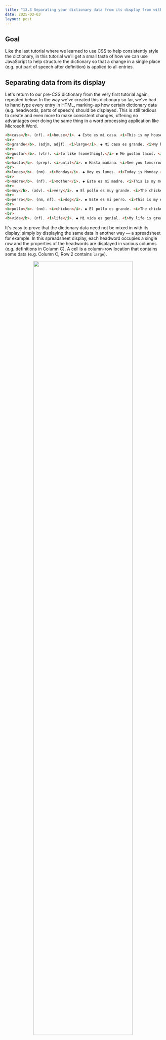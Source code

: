 ```yaml
---
title: "13.3 Separating your dictionary data from its display from with JavaScript"
date: 2025-03-03
layout: post
---
```


## Goal

Like the last tutorial where we learned to use CSS to help consistently style the dictionary, in this tutorial we'll get a small taste of how we can use JavaScript to help structure the dictionary so that a change in a single place (e.g. put part of speech after definition) is applied to all entries.

## Separating data from its display 

Let's return to our pre-CSS dictionary from the very first tutorial again, repeated below.
In the way we've created this dictionary so far, we've had to hand type every entry in HTML, marking-up how certain dictionary data (e.g. headwords, parts of speech) should be displayed.
This is still tedious to create and even more to make consistent changes, offering no advantages over doing the same thing in a word processing application like Microsoft Word.

```html
<b>casa</b>. (nf). <i>house</i>. ◆ Este es mi casa. <i>This is my house.</i>
<br>
<b>grande</b>. (adjm, adjf). <i>large</i>. ◆ Mi casa es grande. <i>My house is large.</i>
<br>
<b>gustar</b>. (vtr). <i>to like [something].</i> ◆ Me gustan tacos. <i>I like tacos.</i>
<br>
<b>hasta</b>. (prep). <i>until</i>. ◆ Hasta mañana. <i>See you tomorrow (lit. until tomorrow).</i>
<br>
<b>lunes</b>. (nm). <i>Monday</i>. ◆ Hoy es lunes. <i>Today is Monday.</i>
<br>
<b>madre</b>. (nf). <i>mother</i>. ◆ Este es mi madre. <i>This is my mother.</i>
<br>
<b>muy</b>. (adv). <i>very</i>. ◆ El pollo es muy grande. <i>The chicken is very large.</i>
<br>
<b>perro</b>. (nm, nf). <i>dog</i>. ◆ Este es mi perro. <i>This is my dog.</i>
<br>
<b>pollo</b>. (nm). <i>chicken</i>. ◆ El pollo es grande. <i>The chicken is large.</i>
<br>
<b>vida</b>. (nf). <i>life</i>. ◆ Mi vida es genial. <i>My life is great.</i>
```

It's easy to prove that the dictionary data need not be mixed in with its display, simply by displaying the same data in another way — a spreadsheet for example.
In this spreadsheet display, each headword occupies a single row and the properties of the headwords are displayed in various columns (e.g. definitions in Column C).
A cell is a column-row location that contains some data (e.g. Column C, Row 2 contains `large`).

<p align="center">
<img src="{{ site.base_url }}{% link /assets/imgs/13.3_2025-03-03_spanish-dictionary-spreadsheet.png %}" width="80%">
</p>

Should we already have data in a well-structured spreadsheet, it would be nice to be able to have our dictionary displayed in HTML simply by stating:

- For each row in this table:
    - Display in bold the data from the first column (i.e. headword)
    - Display data from the second column in parentheses (i.e. part of speech)
    - Display data from the third column in italics (i.e. definition)
    - Display data from the fourth column with a `◆` prefix (i.e. example sentence)
    - Display data from the fifth column in italics (i.e. example sentence)


By the end of this tutorial, you will have learned how to do this with JavaScript.

## Creating HTML content dynamically

When we manually type HTML, we're kind of creating content that's fixed and hard to change, or 'static'.
The opposite is 'dynamic' content, which is created on-the-fly.

As a toy example of static HTML content, let's go back to our `hello world` example.
Now that you've had some experience with HTML, you can already imagine how the following snippet will be displayed: the text 'Hello world' in bold because this text appears in between the `<b>` and `</b>`.
We could say this 'Hello world' is the HTML that is inside of the `<b>` or the `innerHTML` of it (we'll come back to this keyword shortly).

```html
<b>Hello world</b>
```

We can create this same display of a bold 'Hello world' another way.
For this first taste of JavaScript, we won't break down every single part of the snippet below.
What we can notice here is that despite there being no content between the `<b>` and `</b>` tags, we can add a unique identifier (e.g. `boldarea`), and then target this element (via `document.getElementById("boldarea")`), and dynamically change its contents (i.e. `innerHTML`).

```html
<b id="boldarea"></b>

<script type="text/javascript">

document.getElementById("boldarea").innerHTML = 'Hello world'

</script>
```

<p align="center">
<img src="{{ site.base_url }}{% link /assets/imgs/13.3_2025-03-03_spanish-dictionary-hello-world-dynamic.gif %}">
</p>

We can also keep adding to the content using the `+=` operator (as opposed to just `=` which replaces all the content).

```html
<b id="boldarea"></b>

<script type="text/javascript">

document.getElementById("boldarea").innerHTML  = 'Hello world. '
document.getElementById("boldarea").innerHTML += 'How are you?'

</script>
```

<p align="center">
<img src="{{ site.base_url }}{% link /assets/imgs/13.3_2025-03-03_spanish-dictionary-hello-world-append.png %}">
</p>

Have a play with these snippets in our online editor at [https://fauxneticien.github.io/html_editor/](https://fauxneticien.github.io/html_editor/){:target="_blank"}.
Perhaps try:

- Using a different `id` than `boldarea`
- Swapping out `<b>...</b>` for another tag (e.g. `<i>...</i>`)
- Adding additional text content (`How are you? It's such a nice day!`)
- Adding a mix of text and HTML (`How are you? <i>It's such a nice day!</i>`)

## Representing data with JavaScript arrays

In order to display dictionary data with JavaScript (to create dynamic HTML content), we will need a way to store this data.
In this tutorial, we'll use JavaScript 'arrays', which can be though of as a list of items.
After storing the data in this list, e.g. `mylist=["a", "b", "c"]`, you can retrieve specific items from this list: `mylist[0]` (retrieve the first item from `mylist`; note JavaScript, like many programming languages, indexes data starting from 0).

Let's look at working with arrays using a concrete example.
Below we have a three-word version of our dictionary, stored as an array with the name `dictionary_words`.
We can retrieve data from this array using the notation `dictionary_words[0]`.

```html
<span id="dictionary_display"></span>

<script type="text/javascript">

dictionary_words = ["casa", "grande", "gustar"]

document.getElementById("dictionary_display").innerHTML = dictionary_words[0]

</script>
```

As we change what the value of index (e.g. `0`, `1`, `2`), we can see the data that is displayed in the `<span></span>` tags change.

<p align="center">
<img src="{{ site.base_url }}{% link /assets/imgs/13.3_2025-03-03_array-dynamic.gif %}">
</p>

Notably, trying to retrieve a non-existent fourth value (i.e. using index `3`) leads to JavaScript returning an `undefined` value that is displayed.

## Exercises in (Dictionary) Style

In this section, we will learn to display each of the three headwords on a new line and we will see how to accomplish the exact same thing in five different methods.
In the last method, we will introduce a fundamental structure across many programming languages called a `for` loop and gain some intuition on its usage based on the preceding  (functionally equivalent) methods.

### 1. Static HTML

First, we can simply hand-type HTML within the `<span>...</span>` tags to display 'casa', 'grande', and 'gustar' each separated by a line break `<br>`.

<p align="center">
<img src="{{ site.base_url }}{% link /assets/imgs/13.3_2025-03-03_for-loop-static.png %}" width="100%">
</p>

### 2. Dynamic HTML

Second, building on our dynamic HTML section above, we can start with an empty `<span>...</span>` and dynamically add HTML content using JavaScript.

<p align="center">
<img src="{{ site.base_url }}{% link /assets/imgs/13.3_2025-03-03_for-loop-dynamic.png %}" width="100%">
</p>

### 3. Dynamic HTML with data from array

Third, build on our data with arrays section, we can store the words first in an array `dictionary_words` and then later retrieve them using an index (e.g. `dictionary_words[0]`).

<p align="center">
<img src="{{ site.base_url }}{% link /assets/imgs/13.3_2025-03-03_for-loop-dynamic-array.png %}" width="100%">
</p>

### 4. Dynamic HTML with data from array and manual index

Fourth, to build an intuition on what the for loop is doing in the next section, we will create an `index` to keep track of what the current entry we want to process is and 
then manually increase it after we are done with the entry.

<p align="center">
<img src="{{ site.base_url }}{% link /assets/imgs/13.3_2025-03-03_for-loop-dynamic-array-man-inc.png %}" width="100%">
</p>

### 5. Dynamic HTML with data from array and for loop

Finally, we arrive at the version with a `for` loop.
Though it has introduced new syntactic notations (e.g. `index++`, braces `{ ... }`, etc.), we have build up a sense of what it is accomplishing.

The difference between this for loop and the last method is that the for loop is 1) taking care of creating, tracking, and increasing the value of `index` and then 2) re-running the code specified between the braces `{ ... }` with the current value of `index` each time (`0` first, then `1`, then `2`).

<p align="center">
<img src="{{ site.base_url }}{% link /assets/imgs/13.3_2025-03-03_for-loop-dynamic-array-for-loop.png %}" width="100%">
</p>

## Building your first dynamic dictionary

We now have all the pieces to re-build our 10-word Spanish-to-English dictionary dynamically.
First let's remind ourselves of the data structure and display instructions.

<p align="center">
<img src="{{ site.base_url }}{% link /assets/imgs/13.3_2025-03-03_spanish-dictionary-spreadsheet.png %}" width="80%">
</p>

Given dictionary data in a table(-ish) structure, *for* each of the 10 headwords, we would like to:

- Display in bold the data from the first column (i.e. headword)
- Display data from the second column in parentheses (i.e. part of speech)
- Display data from the third column in italics (i.e. definition)
- Display data from the fourth column with a `◆` prefix (i.e. example sentence)
- Display data from the fifth column in italics (i.e. example sentence)

### Representing data with arrays

For this tutorial, we're going to keep the data structures simple by using one array to represent a column.
So `dictionary_defs[1]` for example retrieves the 2nd item in the `dictionary_defs` array (remember JavaScript indices start from 0), which is the value 'large'.

```html
<script type="text/javascript">

dictionary_words = ["casa", "grande", "gustar", "hasta", "lunes", "madre", "muy", "perro", "pollo", "vida"]
dictionary_pos   = ["nf", "adjm, adjf", "vtr", "prep", "nm", "nf", "adv", "nm, nf", "nm", "nf"]
dictionary_defs  = ["house", "large", "to like", "until", "Monday", "mother", "very", "dog", "chicken", "life"]
dictionary_exsts = ["Este es mi casa", "Mi casa es grande", "Me gustan tacos", "Hasta mañana", "Hoy es lunes", "Este es mi madre", "El pollo es muy grande", "Este es mi perro", "El pollo es grande", "Mi vida es genial"]
dictionary_extrn = ["This is my house", "My house is large", "I like tacos", "See you tomorrow (lit. until tomorrow)", "Today is Monday", "This is my mother", "The chicken is very large", "This is my dog", "The chicken is large", "My life is great"]

</script>
```

### Displaying dictionary data dynamically 

Now that we have our data, we can use a for loop to help us iterate over each of the 10 entries and display each one according to a specific format.

#### Headwords in bold on a new line

Let's start simple by displaying just the 10 headwords with a for loop.
Have a play with the snippet in our online editor at [https://fauxneticien.github.io/html_editor/](https://fauxneticien.github.io/html_editor/){:target="_blank"}.

```html
<span id="dictionary_display"></span>

<script type="text/javascript">

dictionary_words = ["casa", "grande", "gustar", "hasta", "lunes", "madre", "muy", "perro", "pollo", "vida"]
dictionary_pos   = ["nf", "adjm, adjf", "vtr", "prep", "nm", "nf", "adv", "nm, nf", "nm", "nf"]
dictionary_defs  = ["house", "large", "to like", "until", "Monday", "mother", "very", "dog", "chicken", "life"]
dictionary_exsts = ["Este es mi casa", "Mi casa es grande", "Me gustan tacos", "Hasta mañana", "Hoy es lunes", "Este es mi madre", "El pollo es muy grande", "Este es mi perro", "El pollo es grande", "Mi vida es genial"]
dictionary_extrn = ["This is my house", "My house is large", "I like tacos", "See you tomorrow (lit. until tomorrow)", "Today is Monday", "This is my mother", "The chicken is very large", "This is my dog", "The chicken is large", "My life is great"]

for (index = 0; index <= 9; index++) {

   document.getElementById("dictionary_display").innerHTML += "<b>" + dictionary_words[index] + "</b>"
   document.getElementById("dictionary_display").innerHTML += "<br>"

}

</script>
```

<p align="center">
<img src="{{ site.base_url }}{% link /assets/imgs/13.3_2025-03-03_10-word-dict-headwords.png %}" width="100%">
</p>

#### Others

Focusing just on the snippets related to retrieval and display:

- We can retrieve the relevant part of speech for the current headword using `dictionary_pos[index]`, prepending it with an open parenthesis `(` (and a space so that it's not right up against the headword), and post-pending a close parenthesis:

    ```javascript
" (" + dictionary_pos[index] + ")"
    ```

- Retrieve the definition using `dictionary_defs[index]` and wrap in `<i>...</i>` to italicize:

    ```javascript
" <i>" + dictionary_defs[index] + "</i>"
    ```

- Retrieve the example sentence using `dictionary_exsts[index]` and prefix with `◆`:

    ```javascript
" ◆ " + dictionary_exsts[index]
    ```

- Retrieve the example sentence translation using `dictionary_extrn[index]` and wrap in `<i>...</i>` to italicize:

    ```javascript
" <i>" + dictionary_extrn[index] + "</i>"
    ```

### Final dictionary

Putting the snippets altogether, we have our dictionary!

```html
<span id="dictionary_display"></span>

<script type="text/javascript">

dictionary_words = ["casa", "grande", "gustar", "hasta", "lunes", "madre", "muy", "perro", "pollo", "vida"]
dictionary_pos   = ["nf", "adjm, adjf", "vtr", "prep", "nm", "nf", "adv", "nm, nf", "nm", "nf"]
dictionary_defs  = ["house", "large", "to like", "until", "Monday", "mother", "very", "dog", "chicken", "life"]
dictionary_exsts = ["Este es mi casa", "Mi casa es grande", "Me gustan tacos", "Hasta mañana", "Hoy es lunes", "Este es mi madre", "El pollo es muy grande", "Este es mi perro", "El pollo es grande", "Mi vida es genial"]
dictionary_extrn = ["This is my house", "My house is large", "I like tacos", "See you tomorrow (lit. until tomorrow)", "Today is Monday", "This is my mother", "The chicken is very large", "This is my dog", "The chicken is large", "My life is great"]

for (index = 0; index <= 9; index++) {

   document.getElementById("dictionary_display").innerHTML += "<b>" + dictionary_words[index] + "</b>"
   document.getElementById("dictionary_display").innerHTML += " (" + dictionary_pos[index] + ")"
   document.getElementById("dictionary_display").innerHTML += " <i>" + dictionary_defs[index] + "</i>"
   document.getElementById("dictionary_display").innerHTML += " ◆ " + dictionary_exsts[index]
   document.getElementById("dictionary_display").innerHTML += " <i>" + dictionary_extrn[index] + "</i>"
   document.getElementById("dictionary_display").innerHTML += "<br>"

}

</script>
```

If we wanted to swap the order of part of speech with definition (our goal at the start of the tutorial), it is now simply a matter of swapping the two lines:

<p align="center">
<img src="{{ site.base_url }}{% link /assets/imgs/13.3_2025-03-03_10-word-dict-swap.gif %}" width="100%">
</p>

## Afterword

While we have covered a *lot* of ground in this tutorial, I hope we've also been able to glimpse a little how repetitive actions can be automated with programming and how data stored in a well-structured format can be displayed dynamically.
The former can help us define a template in a central place and when this template is edited, it is applied immediately across the entire dictionary (whether it's 10 words or 10,000 words).

The latter can help us make different use-appropriate versions on-the-fly. Need a word list? Just show headword and definitions.
Need a learner's dictionary? Show only commonly used words (given there's a word frequency column).
Need only place names for map-making? Show just place names (assuming they are labeled appropriately, e.g. a `noun.placename` part of speech).
